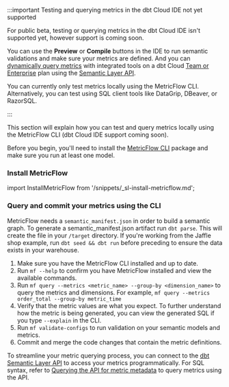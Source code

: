 :::important Testing and querying metrics in the dbt Cloud IDE not yet supported

For public beta, testing or querying metrics in the dbt Cloud IDE isn't supported yet, however support is coming soon. 

You can use the **Preview** or **Compile** buttons in the IDE to run semantic validations and make sure your metrics are defined. And you can [dynamically query metrics](l#connect-and-query-api) with integrated tools on a dbt Cloud [Team or Enterprise](https://www.getdbt.com/pricing/) plan using the [Semantic Layer API](/docs/dbt-cloud-apis/sl-api-overview).

You can currently only test metrics locally using the MetricFlow CLI. Alternatively, you can test using SQL client tools like DataGrip, DBeaver, or RazorSQL. 



:::

This section will explain how you can test and query metrics locally using the MetricFlow CLI (dbt Cloud IDE support coming soon).

Before you begin, you'll need to install the [MetricFlow CLI](/docs/build/metricflow-cli) package and make sure you run at least one model.
### Install MetricFlow

import InstallMetricFlow from '/snippets/_sl-install-metricflow.md';

<InstallMetricFlow />

### Query and commit your metrics using the CLI

MetricFlow needs a `semantic_manifest.json` in order to build a semantic graph. To generate a semantic_manifest.json artifact run `dbt parse`. This will create the file in your `/target` directory. If you're working from the Jaffle shop example, run `dbt seed && dbt run` before preceding to ensure the data exists in your warehouse.

1. Make sure you have the MetricFlow CLI installed and up to date.
2. Run `mf --help` to confirm you have MetricFlow installed and view the available commands.
3. Run `mf query --metrics <metric_name> --group-by <dimension_name>` to query the metrics and dimensions. For example, `mf query --metrics order_total --group-by metric_time`
4. Verify that the metric values are what you expect. To further understand how the metric is being generated, you can view the generated SQL if you type `--explain` in the CLI.
5. Run `mf validate-configs` to run validation on your semantic models and metrics.
6. Commit and merge the code changes that contain the metric definitions.

To streamline your metric querying process, you can connect to the [dbt Semantic Layer API](/docs/dbt-cloud-apis/sl-api-overview) to access your metrics programmatically. For SQL syntax, refer to [Querying the API for metric metadata](/docs/dbt-cloud-apis/sl-jdbc#querying-the-api-for-metric-metadata) to query metrics using the API.
